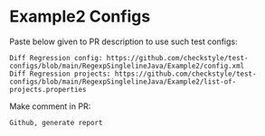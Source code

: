 # Example2 Configs
Paste below given to PR description to use such test configs:
```
Diff Regression config: https://github.com/checkstyle/test-configs/blob/main/RegexpSinglelineJava/Example2/config.xml
Diff Regression projects: https://github.com/checkstyle/test-configs/blob/main/RegexpSinglelineJava/Example2/list-of-projects.properties
```
Make comment in PR:
```
Github, generate report
```
